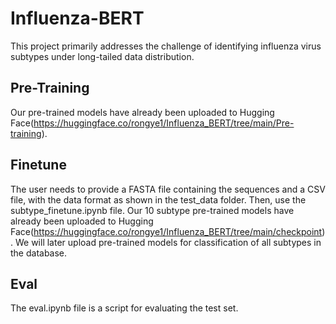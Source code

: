 # Influenza-BERT
This project primarily addresses the challenge of identifying influenza virus subtypes under long-tailed data distribution.

## Pre-Training
Our pre-trained models have already been uploaded to Hugging Face(https://huggingface.co/rongye1/Influenza_BERT/tree/main/Pre-training). 

## Finetune
The user needs to provide a FASTA file containing the sequences and a CSV file, with the data format as shown in the test_data folder. Then, use the subtype_finetune.ipynb file.
Our 10 subtype pre-trained models have already been uploaded to Hugging Face(https://huggingface.co/rongye1/Influenza_BERT/tree/main/checkpoint). We will later upload pre-trained models for classification of all subtypes in the database.

## Eval
The eval.ipynb file is a script for evaluating the test set.
